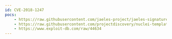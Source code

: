 ```yaml
---
id: CVE-2018-1247
pocs:
    - https://raw.githubusercontent.com/jaeles-project/jaeles-signatures/master/cves/rsa-xss-cve-2018-1247.yaml
    - https://raw.githubusercontent.com/projectdiscovery/nuclei-templates/master/cves/CVE-2018-1247.yaml
    - https://www.exploit-db.com/raw/44634
---
```

